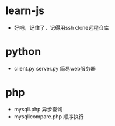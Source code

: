 # learn-js
* 好吧，记住了，记得用ssh clone远程仓库

# python
* client.py server.py 简易web服务器
# php
* mysqli.php 异步查询
* mysqlicompare.php 顺序执行